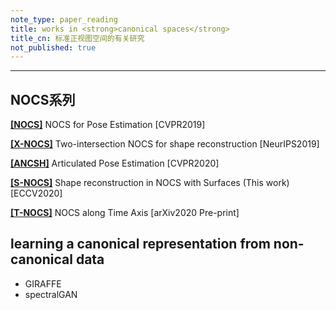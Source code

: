 ```yaml
---
note_type: paper_reading
title: works in <strong>canonical spaces</strong>
title_cn: 标准正视图空间的有关研究
not_published: true
---
```


---

## NOCS系列

**[[NOCS]](https://geometry.stanford.edu/projects/NOCS_CVPR2019/)** NOCS for Pose Estimation [CVPR2019]

**[[X-NOCS]](https://geometry.stanford.edu/projects/xnocs/)** Two-intersection NOCS for shape reconstruction [NeurIPS2019]

**[[ANCSH]](https://articulated-pose.github.io/)** Articulated Pose Estimation [CVPR2020]

**[[S-NOCS]](https://geometry.stanford.edu/projects/pix2surf/)** Shape reconstruction in NOCS with Surfaces (This work) [ECCV2020]

**[[T-NOCS]](https://geometry.stanford.edu/projects/caspr/)** NOCS along Time Axis [arXiv2020 Pre-print]

## learning a canonical representation from non-canonical data

- GIRAFFE
- spectralGAN